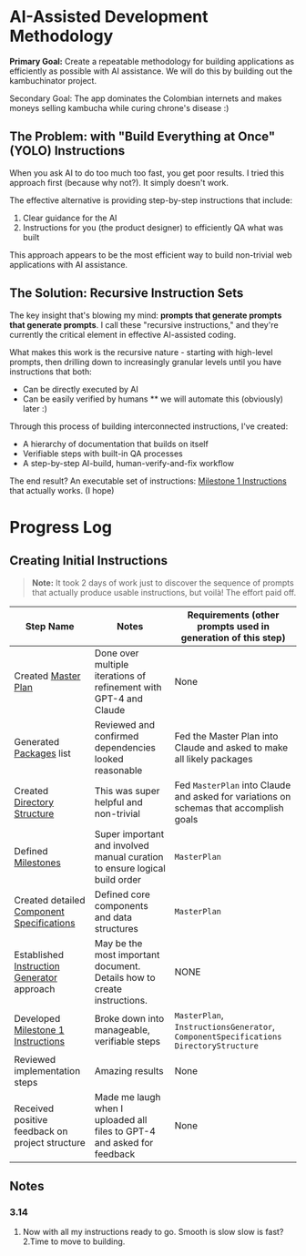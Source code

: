 # AI-Assisted Development Methodology

**Primary Goal:** Create a repeatable methodology for building applications as efficiently as possible with AI assistance. We will do this by building out the kambuchinator project. 

Secondary  Goal: The app dominates the Colombian internets and makes moneys selling kambucha while curing chrone's disease :)

## The Problem: with "Build Everything at Once" (YOLO) Instructions

When you ask AI to do too much too fast, you get poor results. I tried this approach first (because why not?). It simply doesn't work.

The effective alternative is providing step-by-step instructions that include:
1. Clear guidance for the AI
2. Instructions for you (the product designer) to efficiently QA what was built 

This approach appears to be the most efficient way to build non-trivial web applications with AI assistance.

## The Solution: Recursive Instruction Sets

The key insight that's blowing my mind: **prompts that generate prompts that generate prompts**. I call these "recursive instructions," and they're currently the critical element in effective AI-assisted coding.

What makes this work is the recursive nature - starting with high-level prompts, then drilling down to increasingly granular levels until you have instructions that both:
- Can be directly executed by AI
- Can be easily verified by humans ** we will automate this (obviously) later :)

Through this process of building interconnected instructions, I've created:
- A hierarchy of documentation that builds on itself
- Verifiable steps with built-in QA processes
- A step-by-step AI-build, human-verify-and-fix workflow

The end result? An executable set of instructions: [Milestone 1 Instructions](./07-Milestone1Instructions.md) that actually works. (I hope)

# Progress Log

## Creating Initial Instructions 
> **Note:** It took 2 days of work just to discover the sequence of prompts that actually produce usable instructions, but voilà! The effort paid off.

| Step Name                                                                    | Notes                                                                      | Requirements (other prompts used in generation of this step)                           |
| ---------------------------------------------------------------------------- | -------------------------------------------------------------------------- | -------------------------------------------------------------------------------------- |
| Created [Master Plan](./01-MasterPlan.md)                                    | Done over multiple iterations of refinement with GPT-4 and Claude          | None                                                                                   |
| Generated [Packages](./03-Packages.md) list                                  | Reviewed and confirmed dependencies looked reasonable                      | Fed the Master Plan into Claude and asked to make all likely packages                  |
| Created [Directory Structure](./04-DirectoryStructure.md)                    | This was super helpful and non-trivial                                     | Fed `MasterPlan` into Claude and asked for variations on schemas that accomplish goals |
| Defined [Milestones](./02-Milestones.md)                                     | Super important and involved manual curation to ensure logical build order | `MasterPlan`                                                                           |
| Created detailed [Component Specifications](./05-ComponentSpecifications.md) | Defined core components and data structures                                | `MasterPlan`                                                                           |
| Established [Instruction Generator](./06-InstructionGenerator.md) approach   | May be the most important document. Details how to create instructions.    | NONE                                                                                   |
| Developed [Milestone 1 Instructions](./07-Milestone1Instructions.md)         | Broke down into manageable, verifiable steps                               | `MasterPlan`, `InstructionsGenerator`, `ComponentSpecifications` `DirectoryStructure`  |
| Reviewed implementation steps                                                | Amazing results                                                            | None                                                                                   |
| Received positive feedback on project structure                              | Made me laugh when I uploaded all files to GPT-4 and asked for feedback    | None                                                                                   |

## Notes
### 3.14
1. Now with all my instructions ready to go. Smooth is slow slow is fast?
2.Time to move to building.